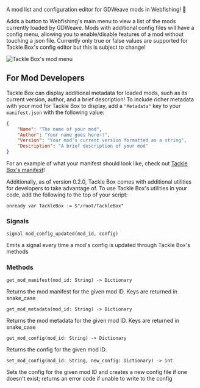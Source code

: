 A mod list and configuration editor for GDWeave mods in Webfishing! 🎣

Adds a button to Webfishing's main menu to view a list of the mods currently loaded by GDWeave. Mods with additional config files will have a config menu, allowing you to enable/disable features of a mod without touching a json file. Currently only true or false values are supported for Tackle Box's config editor but this is subject to change!

![Tackle Box's mod menu](https://github.com/user-attachments/assets/e25feb64-ca22-4edf-ab86-79a4ca6e558d)

## For Mod Developers
Tackle Box can display additional metadata for loaded mods, such as its current version, author, and a brief description! To include richer metadata with your mod for Tackle Box to display, add a `"Metadata"` key to your `manifest.json` with the following value:
```json
{
    "Name": "The name of your mod",
    "Author": "Your name goes here~!",
    "Version": "Your mod's current version formatted as a string",
    "Description": "A brief description of your mod"
}
```
For an example of what your manifest should look like, check out [Tackle Box's manifest](https://github.com/puppy-girl/TackleBox/blob/main/manifest.json)!

Additionally, as of version 0.2.0, Tackle Box comes with additional utilities for developers to take advantage of. To use Tackle Box's utilities in your code, add the following to the top of your script:

`onready var TackleBox := $"/root/TackleBox"`

### Signals

`signal mod_config_updated(mod_id, config)`

Emits a signal every time a mod's config is updated through Tackle Box's methods

### Methods

`get_mod_manifest(mod_id: String) -> Dictionary`

Returns the mod manifest for the given mod ID. Keys are returned in snake_case

`get_mod_metadata(mod_id: String) -> Dictionary`

Returns the mod metadata for the given mod ID. Keys are returned in snake_case

`get_mod_config(mod_id: String) -> Dictionary`

Returns the config for the given mod ID.

`set_mod_config(mod_id: String, new_config: Dictionary) -> int`

Sets the config for the given mod ID and creates a new config file if one doesn't exist; returns an error code if unable to write to the config
